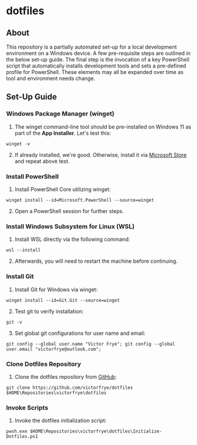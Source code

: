 # dotfiles

## About
This repository is a partially automated set-up for a local development environment on a Windows device. A few pre-requisite steps are outlined in the below set-up guide. The final step is the invocation of a key PowerShell script that automatically installs development tools and sets a pre-defined profile for PowerShell. These elements may all be expanded over time as tool and environment needs change.

## Set-Up Guide

### Windows Package Manager (winget)
1. The winget command-line tool should be pre-installed on Windows 11 as part of the **App Installer**. Let's test this:
```
winget -v
```
2. If already installed, we're good. Otherwise, install it via [Microsoft Store](https://learn.microsoft.com/en-us/windows/package-manager/winget/#install-winget) and repeat above test.

### Install PowerShell
1. Install PowerShell Core utilizing winget:
```
winget install --id=Microsoft.PowerShell --source=winget
```
2. Open a PowerShell session for further steps.

### Install Windows Subsystem for Linux (WSL)
1. Install WSL directly via the following command:
```
wsl --install
```
2. Afterwards, you will need to restart the machine before continuing.

### Install Git
1. Install Git for Windows via
winget:
```
winget install --id=Git.Git --source=winget
```
2. Test git to verify installation:
```
git -v
```
3. Set global git configurations for user name and email:
```
git config --global user.name "Victor Frye"; git config --global user.email "victorfrye@outlook.com";
```
### Clone Dotfiles Repository
1. Clone the dotfiles repository from [GitHub](https://github.com/victorfrye/dotfiles):
```
git clone https://github.com/victorfrye/dotfiles $HOME\Repositories\victorfrye\dotfiles
```

### Invoke Scripts
1. Invoke the dotfiles initialization script:
```
pwsh.exe $HOME\Repositories\victorfrye\dotfiles\Initialize-Dotfiles.ps1
```